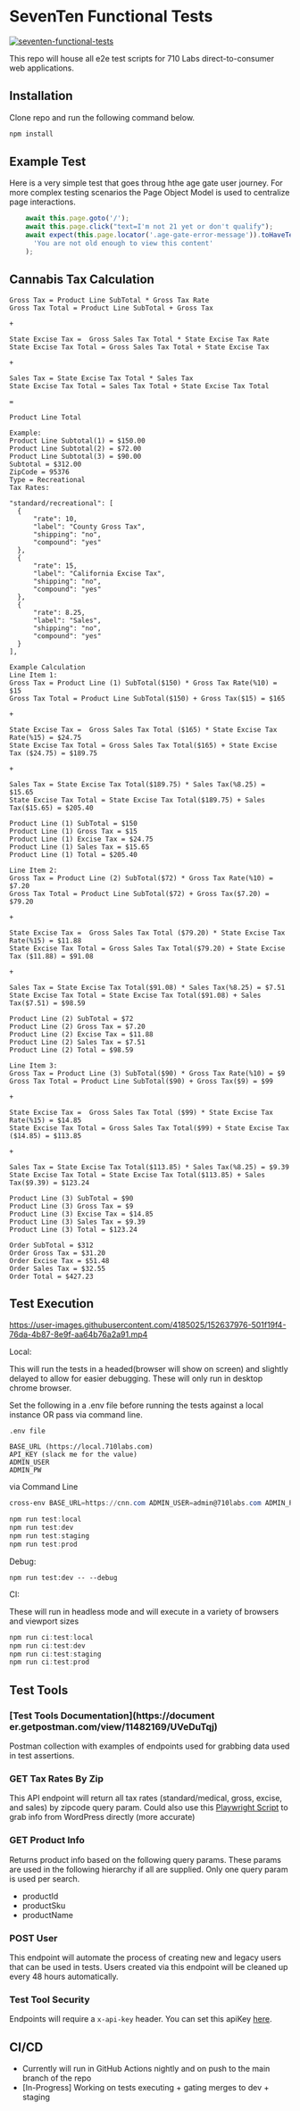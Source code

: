 # SevenTen Functional Tests

[![seventen-functional-tests](https://github.com/710labs/seventen-functional-tests/actions/workflows/playwright.yml/badge.svg)](https://github.com/710labs/seventen-functional-tests/actions/workflows/playwright.yml)

This repo will house all e2e test scripts for 710 Labs direct-to-consumer web applications. 

## Installation

Clone repo and run the following command below. 

```bash
npm install
```

## Example Test
Here is a very simple test that goes throug hthe age gate user journey. For more complex testing scenarios the Page Object Model is used to centralize page interactions. 
```javascript
    await this.page.goto('/');
    await this.page.click("text=I'm not 21 yet or don't qualify");
    await expect(this.page.locator('.age-gate-error-message')).toHaveText(
      'You are not old enough to view this content'
    );
```

## Cannabis Tax Calculation
```
Gross Tax = Product Line SubTotal * Gross Tax Rate
Gross Tax Total = Product Line SubTotal + Gross Tax

+ 

State Excise Tax =  Gross Sales Tax Total * State Excise Tax Rate
State Excise Tax Total = Gross Sales Tax Total + State Excise Tax

+ 

Sales Tax = State Excise Tax Total * Sales Tax
State Excise Tax Total = Sales Tax Total + State Excise Tax Total

=

Product Line Total
```
```
Example:
Product Line Subtotal(1) = $150.00
Product Line Subtotal(2) = $72.00
Product Line Subtotal(3) = $90.00
Subtotal = $312.00
ZipCode = 95376 
Type = Recreational
Tax Rates:

"standard/recreational": [
  {
      "rate": 10,
      "label": "County Gross Tax",
      "shipping": "no",
      "compound": "yes"
  },
  {
      "rate": 15,
      "label": "California Excise Tax",
      "shipping": "no",
      "compound": "yes"
  },
  {
      "rate": 8.25,
      "label": "Sales",
      "shipping": "no",
      "compound": "yes"
  }
],
```
```
Example Calculation
Line Item 1:
Gross Tax = Product Line (1) SubTotal($150) * Gross Tax Rate(%10) = $15
Gross Tax Total = Product Line SubTotal($150) + Gross Tax($15) = $165

+ 

State Excise Tax =  Gross Sales Tax Total ($165) * State Excise Tax Rate(%15) = $24.75
State Excise Tax Total = Gross Sales Tax Total($165) + State Excise Tax ($24.75) = $189.75

+ 

Sales Tax = State Excise Tax Total($189.75) * Sales Tax(%8.25) = $15.65
State Excise Tax Total = State Excise Tax Total($189.75) + Sales Tax($15.65) = $205.40

Product Line (1) SubTotal = $150
Product Line (1) Gross Tax = $15
Product Line (1) Excise Tax = $24.75
Product Line (1) Sales Tax = $15.65
Product Line (1) Total = $205.40

Line Item 2:
Gross Tax = Product Line (2) SubTotal($72) * Gross Tax Rate(%10) = $7.20
Gross Tax Total = Product Line SubTotal($72) + Gross Tax($7.20) = $79.20

+ 

State Excise Tax =  Gross Sales Tax Total ($79.20) * State Excise Tax Rate(%15) = $11.88
State Excise Tax Total = Gross Sales Tax Total($79.20) + State Excise Tax ($11.88) = $91.08

+ 

Sales Tax = State Excise Tax Total($91.08) * Sales Tax(%8.25) = $7.51
State Excise Tax Total = State Excise Tax Total($91.08) + Sales Tax($7.51) = $98.59

Product Line (2) SubTotal = $72
Product Line (2) Gross Tax = $7.20
Product Line (2) Excise Tax = $11.88
Product Line (2) Sales Tax = $7.51
Product Line (2) Total = $98.59

Line Item 3:
Gross Tax = Product Line (3) SubTotal($90) * Gross Tax Rate(%10) = $9
Gross Tax Total = Product Line SubTotal($90) + Gross Tax($9) = $99

+ 

State Excise Tax =  Gross Sales Tax Total ($99) * State Excise Tax Rate(%15) = $14.85
State Excise Tax Total = Gross Sales Tax Total($99) + State Excise Tax ($14.85) = $113.85

+ 

Sales Tax = State Excise Tax Total($113.85) * Sales Tax(%8.25) = $9.39
State Excise Tax Total = State Excise Tax Total($113.85) + Sales Tax($9.39) = $123.24

Product Line (3) SubTotal = $90
Product Line (3) Gross Tax = $9
Product Line (3) Excise Tax = $14.85
Product Line (3) Sales Tax = $9.39
Product Line (3) Total = $123.24

Order SubTotal = $312
Order Gross Tax = $31.20
Order Excise Tax = $51.48
Order Sales Tax = $32.55
Order Total = $427.23
```

## Test Execution 
https://user-images.githubusercontent.com/4185025/152637976-501f19f4-76da-4b87-8e9f-aa64b76a2a91.mp4

Local:

This will run the tests in a headed(browser will show on screen) and slightly delayed to allow for easier debugging. These will only run in desktop chrome browser.

Set the following in a .env file before running the tests against a local instance OR pass via command line. 

```
.env file 

BASE_URL (https://local.710labs.com)
API_KEY (slack me for the value) 
ADMIN_USER
ADMIN_PW
```
via Command Line 
```powershell
cross-env BASE_URL=https://cnn.com ADMIN_USER=admin@710labs.com ADMIN_PW=supersecure!API_KEY=topsecretkey npm run test:local
```

```powershell
npm run test:local
npm run test:dev
npm run test:staging
npm run test:prod
```

Debug:
```
npm run test:dev -- --debug
```
CI:

These will run in headless mode and will execute in a variety of browsers and viewport sizes

```powershell
npm run ci:test:local
npm run ci:test:dev
npm run ci:test:staging
npm run ci:test:prod

```

## Test Tools
### [Test Tools Documentation](https://document er.getpostman.com/view/11482169/UVeDuTqj)

Postman collection with examples of endpoints used for grabbing data used in test assertions.
### GET Tax Rates By Zip
This API endpoint will return all tax rates (standard/medical, gross, excise, and sales) by zipcode query param. Could also use this [Playwright Script](https://gist.github.com/onlyunusedname/c75e8fa21e4516c687202c26c3cfdd76) to grab info from WordPress directly (more accurate)
### GET Product Info
Returns product info based on the following query params. These params are used in the following hierarchy if all are supplied. Only one query param is used per search.

- productId
- productSku
- productName

### POST User
This endpoint will automate the process of creating new and legacy users that can be used in tests. Users created via this endpoint will be cleaned up every 48 hours automatically. 

### Test Tool Security 
Endpoints will require a `x-api-key` header. You can set this apiKey [here](https://thelist-dev.710labs.com/wp-admin/tools.php?page=svntn-qa).


## CI/CD
- Currently will run in GitHub Actions nightly and on push to the main branch of the repo
- [In-Progress] Working on tests executing + gating merges to dev + staging


